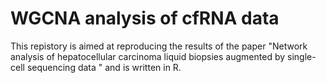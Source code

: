 # WGCNA analysis of cfRNA data

This repistory is aimed at reproducing the results of the paper "Network analysis of hepatocellular carcinoma liquid biopsies augmented by single-cell sequencing data
" and is written in R. 
